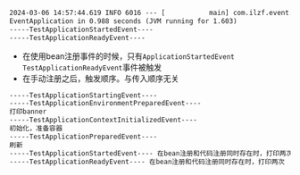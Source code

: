 ```html
2024-03-06 14:57:44.619 INFO 6016 --- [           main] com.ilzf.event.EventApplication          : Started
EventApplication in 0.988 seconds (JVM running for 1.603)
-----TestApplicationStartedEvent----
-----TestApplicationReadyEvent----
```

- 在使用bean注册事件的时候，只有```ApplicationStartedEvent```
  ```TestApplicationReadyEvent```事件被触发
- 在手动注册之后，触发顺序。与传入顺序无关

```html
-----TestApplicationStartingEvent----
-----TestApplicationEnvironmentPreparedEvent----
打印banner
-----TestApplicationContextInitializedEvent----
初始化，准备容器
-----TestApplicationPreparedEvent----
刷新
-----TestApplicationStartedEvent---- 在bean注册和代码注册同时存在时，打印两次
-----TestApplicationReadyEvent---- 在bean注册和代码注册同时存在时，打印两次
```
